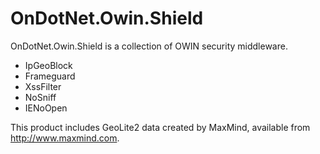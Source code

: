 # OnDotNet.Owin.Shield
OnDotNet.Owin.Shield is a collection of OWIN security middleware.

* IpGeoBlock
* Frameguard
* XssFilter
* NoSniff
* IENoOpen

This product includes GeoLite2 data created by MaxMind, available from http://www.maxmind.com.